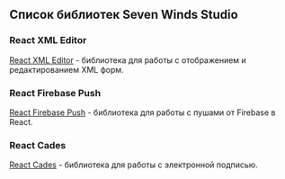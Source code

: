 ## Список библиотек Seven Winds Studio

### React XML Editor
[React XML Editor](https://github.com/Seven-Winds-Studio/react-xml-editor) - библиотека для работы с отображением и редактированием XML форм.

### React Firebase Push
[React Firebase Push](https://github.com/Seven-Winds-Studio/react-firebase-push) - библиотека для работы с пушами от Firebase в React.

### React Cades
[React Cades](https://github.com/Seven-Winds-Studio/react-cades) - библиотека для работы с электронной подписью.
